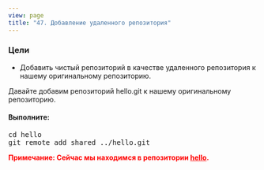 ```yaml
---
view: page
title: "47. Добавление удаленного репозитория"
---
```


<h3>Цели</h3>

<ul><li>Добавить чистый репозиторий в качестве удаленного репозитория к нашему оригинальному репозиторию.</li></ul>

<p>Давайте добавим репозиторий hello.git к нашему оригинальному репозиторию.</p>

<h4 class="h4-pre">Выполните:</h4>

<pre class="instructions">cd hello
git remote add shared ../hello.git</pre>

<p style="color:red;"><strong><span class="caps">Примечание</span>: Сейчас мы находимся  в репозитории <ins>hello</ins>.</strong></p>